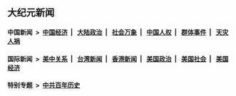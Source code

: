## 大纪元新闻

#### 中国新闻 &nbsp;>&nbsp; [中国经济](indexes/ncid283/README.md?02011245) &nbsp;| &nbsp; [大陆政治](indexes/ncid277/README.md?02011245) &nbsp;| &nbsp; [社会万象](indexes/ncid282/README.md?02011245) &nbsp;| &nbsp; [中国人权](indexes/ncid278/README.md?02011245) &nbsp;| &nbsp; [群体事件](indexes/ncid279/README.md?02011245) &nbsp;| &nbsp; [天灾人祸](indexes/ncid280/README.md?02011245)

#### 国际新闻 &nbsp;>&nbsp; [美中关系](indexes/nf1412576/README.md?02011245) &nbsp;| &nbsp; [台湾新闻](indexes/ncid1349361/README.md?02011245) &nbsp;| &nbsp; [香港新闻](indexes/ncid1349362/README.md?02011245) &nbsp;| &nbsp; [美国政治](indexes/ncid1078159/README.md?02011245) &nbsp;| &nbsp; [美国社会](indexes/ncid1078160/README.md?02011245) &nbsp;| &nbsp; [美国经济](indexes/ncid1078158/README.md?02011245)

#### 特别专题 &nbsp;>&nbsp; [中共百年历史](https://github.com/epoch-news/epoch-special/blob/master/README.md?02011245)  
